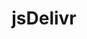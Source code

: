 ---
blog: https://www.jsdelivr.com/blog/
github: jsdelivr/jsdelivr
logohandle: jsdelivr
sort: jsdelivr
title: jsDelivr
twitter: jsDelivr
website: https://www.jsdelivr.com/
wikipedia: https://en.wikipedia.org/wiki/JSDelivr
---